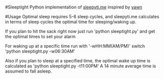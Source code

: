 #Sleeptight
Python implementation of [sleepyti.me](http://sleepyti.me) inspired by
[yawn](http://github.com/jico/yawn) 

#Usage
Optimal sleep requires 5-6 sleep cycles, and sleepyti.me calculates in
terms of sleep cycles the optimal time for sleeping/waking up. 

If you plan to hit the sack right now just run
'python sleeptight.py' 
and get the optimal times to set your alarm

For waking up at a specific time run with '-wHH:MM(AM/PM)' switch
'python sleeptight.py -w06:30AM'

Also if you plan to sleep at a specified time, the optimal wake up
time is calculated as 
'python sleeptight.py -t11:00PM'
A 14 minute average time is assumed to fall asleep. 
